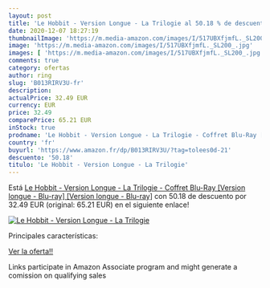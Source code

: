 ```yaml
---
layout: post
title: 'Le Hobbit - Version Longue - La Trilogie al 50.18 % de descuento'
date: 2020-12-07 18:27:19
thumbnailImage: 'https://m.media-amazon.com/images/I/517UBXfjmfL._SL200_.jpg'
image: 'https://m.media-amazon.com/images/I/517UBXfjmfL._SL200_.jpg'
images: [ 'https://m.media-amazon.com/images/I/517UBXfjmfL._SL200_.jpg' ]
comments: true
category: ofertas
author: ring
slug: 'B013RIRV3U-fr'
description:
actualPrice: 32.49 EUR
currency: EUR
price: 32.49
comparePrice: 65.21 EUR
inStock: true
prodname: 'Le Hobbit - Version Longue - La Trilogie - Coffret Blu-Ray [Version longue - Blu-ray] [Version longue - Blu-ray]'
country: 'fr'
buyurl: 'https://www.amazon.fr/dp/B013RIRV3U/?tag=tolees0d-21'
descuento: '50.18'
titulo: 'Le Hobbit - Version Longue - La Trilogie'
---
```


Está [Le Hobbit - Version Longue - La Trilogie - Coffret Blu-Ray [Version longue - Blu-ray] [Version longue - Blu-ray]](https://www.amazon.fr/dp/B013RIRV3U/?tag=tolees0d-21) con 50.18 de descuento por 32.49 EUR (original: 65.21 EUR) en el siguiente enlace!

[![Le Hobbit - Version Longue - La Trilogie](https://m.media-amazon.com/images/I/517UBXfjmfL._SL200_.jpg)](https://www.amazon.fr/dp/B013RIRV3U/?tag=tolees0d-21)

Principales características:


[Ver la oferta!!](https://www.amazon.fr/dp/B013RIRV3U/?tag=tolees0d-21)

Links participate in Amazon Associate program and might generate a comission on qualifying sales


